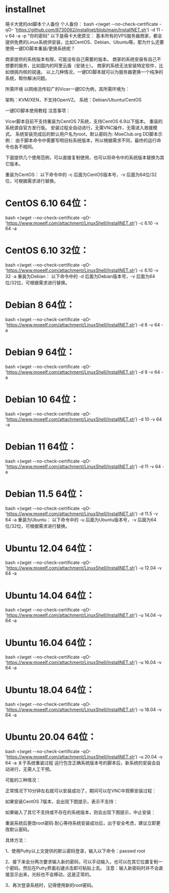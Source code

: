 # installnet
萌卡大佬的dd脚本个人备份
个人备份： bash <(wget --no-check-certificate -qO- 'https://github.com/8730062/installnet/blob/main/InstallNET.sh') -d 11 -v 64 -a -p "你的密码"
以下是萌卡大佬原文：
基本所有的VPS服务器商家，都会提供免费的Linux系统供安装，比如CentOS、Debian、Ubuntu等。那为什么还要使用一键DD脚本重装/更换系统呢？

商家提供的系统版本有限，可能没有自己需要的版本。
商家的系统安装有自己不想要的服务，比如国内的阿里云盾（安骑士）。
商家的系统无法安装特定软件，比如很挑内核的锐速。
以上几种情况，一键DD脚本就可以为服务器更换一个纯净的系统，帮你解决问题。

所需环境
以网络流传较广的Vicer一键DD为例，其所需环境为：

架构：KVM/XEN，不支持OpenVZ。
系统：Debian/Ubuntu/CentOS

一键DD脚本使用教程
注意事项：

Vicer脚本目前不支持重装为CentOS 7系统，支持CentOS 6.9以下版本。
重装的系统源自官方发行版。
安装过程全自动进行，无需VNC操作，无需进入救援模式。
系统安装完成后的默认用户名为root，默认密码为: MoeClub.org
DD脚本示例：
由于脚本命令中需要写明目标系统版本，所以根据需求不同，最终的运行命令也各不相同。

下面提供几个使用范例，可以直接复制使用，也可以将命令中的系统版本替换为其它版本。

重装为CentOS：
以下命令中的 -c 后面为CentOS版本号，-v 后面为64位/32位，可根据需求进行替换。

# CentOS 6.10 64位：
bash <(wget --no-check-certificate -qO- 'https://www.moeelf.com/attachment/LinuxShell/InstallNET.sh') -c 6.10 -v 64 -a
# CentOS 6.10 32位：
bash <(wget --no-check-certificate -qO- 'https://www.moeelf.com/attachment/LinuxShell/InstallNET.sh') -c 6.10 -v 32 -a
重装为Debian：
以下命令中的 -d 后面为Debian版本号，-v 后面为64位/32位，可根据需求进行替换。

# Debian 8 64位：
bash <(wget --no-check-certificate -qO- 'https://www.moeelf.com/attachment/LinuxShell/InstallNET.sh') -d 8 -v 64 -a
# Debian 9 64位：
bash <(wget --no-check-certificate -qO- 'https://www.moeelf.com/attachment/LinuxShell/InstallNET.sh') -d 9 -v 64 -a
# Debian 10 64位：
bash <(wget --no-check-certificate -qO- 'https://www.moeelf.com/attachment/LinuxShell/InstallNET.sh') -d 10 -v 64 -a
# Debian 11 64位：
bash <(wget --no-check-certificate -qO- 'https://www.moeelf.com/attachment/LinuxShell/InstallNET.sh') -d 11 -v 64 -a
# Debian 11.5 64位：
bash <(wget --no-check-certificate -qO- 'https://www.moeelf.com/attachment/LinuxShell/InstallNET.sh') -d 11.5 -v 64 -a
重装为Ubuntu：
以下命令中的 -u 后面为Ubuntu版本号，-v 后面为64位/32位，可根据需求进行替换。

# Ubuntu 12.04 64位：
bash <(wget --no-check-certificate -qO- 'https://www.moeelf.com/attachment/LinuxShell/InstallNET.sh') -u 12.04 -v 64 -a
# Ubuntu 14.04 64位：
bash <(wget --no-check-certificate -qO- 'https://www.moeelf.com/attachment/LinuxShell/InstallNET.sh') -u 14.04 -v 64 -a
# Ubuntu 16.04 64位：
bash <(wget --no-check-certificate -qO- 'https://www.moeelf.com/attachment/LinuxShell/InstallNET.sh') -u 16.04 -v 64 -a
# Ubuntu 18.04 64位：
bash <(wget --no-check-certificate -qO- 'https://www.moeelf.com/attachment/LinuxShell/InstallNET.sh') -u 18.04 -v 64 -a
# Ubuntu 20.04 64位：
bash <(wget --no-check-certificate -qO- 'https://www.moeelf.com/attachment/LinuxShell/InstallNET.sh') -u 20.04 -v 64 -a
关于系统重装过程
运行包含正确系统版本号的脚本后，新系统的安装会自动进行，无需人工干预。

可能的三种情况：

正常情况下10分钟左右就可以安装成功了，期间可以在VNC中观察安装过程：


如果安装CentOS 7版本，会出现下图提示，表示不支持：


如果输入了其它不支持或不存在的系统版本，则会出现下图提示，中止安装：


重装系统后更改root密码
耐心等待系统安装成功后，出于安全考虑，建议立即更改默认密码。

具体方法：

1、使用Putty以上文提供的默认密码登录，输入以下命令：passwd root

2、接下来会分两次要求输入新的密码，可以手动输入，也可以在其它位置复制一个密码，然后在Putty界面右键点击即可粘贴上去。
注意：输入新密码时并不会直接显示出来，光标也不会移动，这是正常的。

3、再次登录系统时，记得使用新的root密码。

